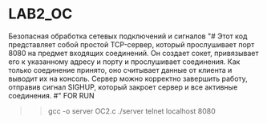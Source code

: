 # LAB2_OC
Безопасная обработка сетевых подключений и сигналов
"#
Этот код представляет собой простой TCP-сервер, который прослушивает порт 8080 на предмет входящих соединений. Он создает сокет, привязывает его к указанному адресу и порту и прослушивает соединения. Как только соединение принято, оно считывает данные от клиента и выводит их на консоль. Сервер можно корректно завершить работу, отправив сигнал SIGHUP, который закроет сервер и все активные соединения.
#"
FOR RUN
>>gcc -o server OC2.c
>>./server
>>telnet localhost 8080


